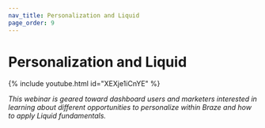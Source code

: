 ```yaml
---
nav_title: Personalization and Liquid
page_order: 9
---
```


# Personalization and Liquid
{% include youtube.html id="XEXje1iCnYE" %}

_This webinar is geared toward dashboard users and marketers interested in learning about different opportunities to personalize within Braze and how to apply Liquid fundamentals._
